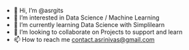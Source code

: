 - 👋 Hi, I’m @asrgits
- 👀 I’m interested in Data Science / Machine Learning
- 🌱 I’m currently learning Data Science with Simplilearn
- 💞️ I’m looking to collaborate on Projects to support and learn
- 📫 How to reach me contact.asrinivas@gmail.com

<!---
asrgits/asrgits is a ✨ special ✨ repository because its `README.md` (this file) appears on your GitHub profile.
You can click the Preview link to take a look at your changes.
--->
